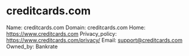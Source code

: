 
# creditcards.com

Name: creditcards.com
Domain: creditcards.com
Home: https://www.creditcards.com
Privacy_policy: https://www.creditcards.com/privacy/
Email: support@creditcards.com
Owned_by: Bankrate
